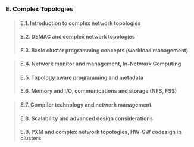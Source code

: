 ### E. Complex Topologies
> #### E.1. Introduction to complex network topologies
> #### E.2. DEMAC and complex network topologies
> #### E.3. Basic cluster programming concepts (workload management)

> #### E.4. Network monitor and management, In-Network Computing
> #### E.5. Topology aware programming and metadata
> #### E.6. Memory and I/O, communications and storage (NFS, FSS)

> #### E.7. Compiler technology and network management
> #### E.8. Scalability and advanced design considerations
> #### E.9. PXM and complex network topologies, HW-SW codesign in clusters